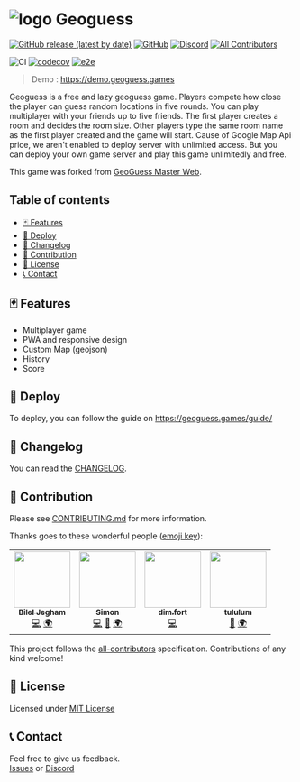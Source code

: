 ![logo](../master/public/img/icons/android-icon-36x36.png) Geoguess
===

[![GitHub release (latest by date)](https://img.shields.io/github/v/release/GeoGuess/GeoGuess)](https://github.com/GeoGuess/Geoguess/releases) 
[![GitHub](https://img.shields.io/github/license/BilelJegham/Geoguess-2)](https://github.com/GeoGuess/Geoguess/blob/master/LICENSE) 
[![Discord](https://img.shields.io/discord/758443244387303435?color=7289DA&label=discord&logo=discord&logoColor=FFFFFF)](https://discord.gg/9GXm6RT)<!-- ALL-CONTRIBUTORS-BADGE:START - Do not remove or modify this section -->
[![All Contributors](https://img.shields.io/badge/all_contributors-4-orange.svg?style=flat-square)](#contributors-)
<!-- ALL-CONTRIBUTORS-BADGE:END --> 

![CI](https://github.com/GeoGuess/Geoguess/workflows/CI/badge.svg)
[![codecov](https://codecov.io/gh/GeoGuess/Geoguess/branch/master/graph/badge.svg?token=J94E3GE4SL)](https://codecov.io/gh/GeoGuess/Geoguess)
[![e2e](https://github.com/GeoGuess/Geoguess/workflows/e2e/badge.svg)](https://dashboard.cypress.io/projects/2fcg4n/runs)

> Demo : https://demo.geoguess.games

Geoguess is a free and lazy geoguess game. Players compete how close the player can guess random locations in five rounds.
You can play multiplayer with your friends up to five friends. The first player creates a room and decides the room size. Other players type the same room name as the first player created and the game will start.
Cause of Google Map Api price, we aren't enabled to deploy server with unlimited access. But you can deploy your own game server and play this game unlimitedly and free.

This game was forked from [GeoGuess Master Web](https://github.com/spider-hand/Geoguess-Master-Web).

## Table of contents

<!-- TOC -->

-   [🃏 Features](#-features)
-   [🚀 Deploy](#-deploy)
-   [📝 Changelog](#-Changelog)
-   [👏 Contribution](#-Contribution)
-   [📜 License](#-license)
-   [📞 Contact](#-contact)
<!-- /TOC -->

## 🃏 Features

-   Multiplayer game
-   PWA and responsive design
-   Custom Map (geojson)
-   History
-   Score

## 🚀 Deploy

To deploy, you can follow the guide on https://geoguess.games/guide/

## 📝 Changelog

You can read the [CHANGELOG](CHANGELOG.md).

## 👏 Contribution

Please see [CONTRIBUTING.md](CONTRIBUTING.md) for more information.

Thanks goes to these wonderful people ([emoji key](https://allcontributors.org/docs/en/emoji-key)):

<!-- ALL-CONTRIBUTORS-LIST:START - Do not remove or modify this section -->
<!-- prettier-ignore-start -->
<!-- markdownlint-disable -->
<table>
  <tr>
    <td align="center"><a href="https://github.com/BilelJegham"><img src="https://avatars3.githubusercontent.com/u/20130405?v=4" width="100px;" alt=""/><br /><sub><b>Bilel Jegham</b></sub></a><br /><a href="https://github.com/GeoGuess/Geoguess/commits?author=BilelJegham" title="Code">💻</a> <a href="#translation-BilelJegham" title="Translation">🌍</a></td>
    <td align="center"><a href="http://simonrousseau.me"><img src="https://avatars3.githubusercontent.com/u/19766429?v=4" width="100px;" alt=""/><br /><sub><b>Simon</b></sub></a><br /><a href="https://github.com/GeoGuess/Geoguess/commits?author=simonrousseau" title="Code">💻</a> <a href="#design-simonrousseau" title="Design">🎨</a> <a href="#translation-simonrousseau" title="Translation">🌍</a></td>
    <td align="center"><a href="https://github.com/dimfort"><img src="https://avatars3.githubusercontent.com/u/22171924?v=4" width="100px;" alt=""/><br /><sub><b>dim.fort</b></sub></a><br /><a href="https://github.com/GeoGuess/Geoguess/commits?author=dimfort" title="Code">💻</a></td>
    <td align="center"><a href="https://github.com/tululum"><img src="https://avatars2.githubusercontent.com/u/67554090?v=4" width="100px;" alt=""/><br /><sub><b>tululum</b></sub></a><br /><a href="https://github.com/GeoGuess/Geoguess/issues?q=author%3Atululum" title="Bug reports">🐛</a> <a href="#translation-tululum" title="Translation">🌍</a></td>
  </tr>
</table>

<!-- markdownlint-enable -->
<!-- prettier-ignore-end -->
<!-- ALL-CONTRIBUTORS-LIST:END -->

This project follows the [all-contributors](https://github.com/all-contributors/all-contributors) specification. Contributions of any kind welcome!


## 📜 License

Licensed under [MIT License](https://github.com/GeoGuess/Geoguess/blob/master/LICENSE)

## 📞 Contact

Feel free to give us feedback.  
[Issues](https://github.com/GeoGuess/Geoguess/issues) or
[Discord](https://discord.gg/9GXm6RT)
